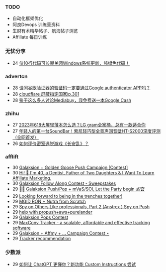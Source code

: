 ### TODO
-  自动化框架优化
-  阿良Devops 训练营资料
-  生财有术精华帖子、航海帖子浏览
-  Affiliate 每日训练

### 无忧分享
<!-- ruyo:START -->
-  24 [仅10行代码可长期关闭Windows系统更新，纯绿色代码！](https://51.ruyo.net/18440.html)<!-- ruyo:END -->

### advertcn
<!-- advertcn:START -->
-  28 [请问谷歌验证器的验证码一定要通过Google authenticator APP吗？](https://www.advertcn.com/forum.php?mod=viewthread&tid=111399)
-  28 [cloudflare 屏蔽指定国家ip,301](https://www.advertcn.com/forum.php?mod=viewthread&tid=111397)
-  28 [鉴于这么多人讨论Mediabuy，我免费送一本Google Cash](https://www.advertcn.com/forum.php?mod=viewthread&tid=111387)<!-- advertcn:END -->

### zhihu
<!-- zhihu:START -->
-  27 [2023年618大屏轻薄本怎么选？LG gram全家桶，总有一款适合你](http://zhuanlan.zhihu.com/p/632641888?utm_campaign=rss&utm_medium=rss&utm_source=rss&utm_content=title)
-  27 [年轻人的第一台SoundBar！索尼轻巧型全景声回音壁HT-S2000深度评测（全网首发）](http://zhuanlan.zhihu.com/p/630990296?utm_campaign=rss&utm_medium=rss&utm_source=rss&utm_content=title)
-  26 [如何评价密室逃脱游戏《长安乱》？](http://www.zhihu.com/question/563950552/answer/3045961312?utm_campaign=rss&utm_medium=rss&utm_source=rss&utm_content=title)<!-- zhihu:END -->

### afflift
<!-- afflift:START -->
-  30 [Galaksion + Golden Goose Push Campaign [Contest]](https://afflift.com/f/threads/galaksion-golden-goose-push-campaign-contest.11353/)
-  30 [Hi! 👋 I&#39;m 40, a Dentist, Father of Two Daughters &amp; I Want To Learn Affiliate Marketing.](https://afflift.com/f/threads/hi-%F0%9F%91%8B-im-40-a-dentist-father-of-two-daughters-i-want-to-learn-affiliate-marketing.11367/)
-  30 [Galaksion Follow Along Contest - Sweepstakes](https://afflift.com/f/threads/galaksion-follow-along-contest-sweepstakes.11314/)
-  29 [🎉🎁  Galaksion Push/Pop + mVaS/SOI, Let the Party begin 💰🏆](https://afflift.com/f/threads/%F0%9F%8E%89%F0%9F%8E%81-galaksion-push-pop-mvas-soi-let-the-party-begin-%F0%9F%92%B0%F0%9F%8F%86.11229/)
-  29 [Looking forward to being in the trenches together!](https://afflift.com/f/threads/looking-forward-to-being-in-the-trenches-together.11368/)
-  29 [MGID RON + Nutra from Scratch](https://afflift.com/f/threads/mgid-ron-nutra-from-scratch.10949/)
-  29 [Spy on Others Like professionals, Part 2 &lpar;Anstrex &rpar; Spy on Push](https://afflift.com/f/threads/spy-on-others-like-professionals-part-2-anstrex-spy-on-push.6733/)
-  29 [help with propush+aws+purelander](https://afflift.com/f/threads/help-with-propush-aws-purelander.11366/)
-  29 [Galaksion Pops Contest](https://afflift.com/f/threads/galaksion-pops-contest.11346/)
-  29 [MaxConv Tracker - a scalable, affordable and effective tracking software](https://afflift.com/f/threads/maxconv-tracker-a-scalable-affordable-and-effective-tracking-software.9941/)
-  29 [Galaksion + Affmy + ...  Campaign Contest ⋆](https://afflift.com/f/threads/galaksion-affmy-campaign-contest-%E2%8B%86.11225/)
-  29 [Tracker recommendation](https://afflift.com/f/threads/tracker-recommendation.11343/)<!-- afflift:END -->

### 少数派
<!-- sspai:START -->
-  29 [如何让 ChatGPT 更懂你？新功能 Custom Instructions 尝试](https://sspai.com/post/81470)<!-- sspai:END -->
